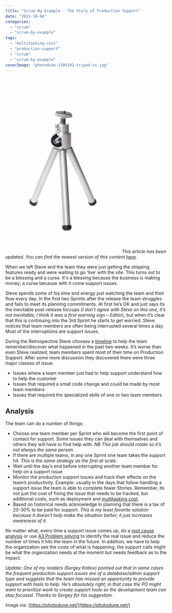 ```yaml
---
title: "Scrum By Example - The Story of Production Support"
date: "2011-10-04"
categories: 
  - "scrum"
  - "scrum-by-example"
tags: 
  - "multitasking-cost"
  - "production-support"
  - "scrum"
  - "scrum-by-example"
coverImage: "photodune-1105342-tripod-xs.jpg"
---
```


![Tripod - image licensed from Photodune](images/photodune-1105342-tripod-xs.jpg)_This article has been updated. You can find the newest version of this content [here](/blog/scrum-production-support.html)._

When we left Steve and the team they were just getting the shipping features ready and were waiting to go ‘live’ with the site. This turns out to be a blessing and a curse. It's a blessing because the business is making money; a curse because with it come support issues.

Steve spends some of his time and energy just watching the team and their flow every day. In the first two Sprints after the release the team struggles and fails to meet its planning commitments. At first he’s OK and just says its the inevitable post-release hiccups (_I don’t agree with Steve on this one, it’s not inevitable; I think it was a first warning sign – Editor_), but when it’s clear that this is continuing into the 3rd Sprint he starts to get worried. Steve notices that team members are often being interrupted several times a day. Most of the interruptions are support issues.

During the Retrospective Steve chooses a [timeline](https://www.energizedwork.com/weblog/2006/10/timeline-retrospective) to help the team remember/discover what happened in the past two weeks. It’s worse than even Steve realized; team members spent most of their time on Production Support. After some more discussion they discovered there were three major classes of issue:

- Issues where a team member just had to help support understand how to help the customer
- Issues that required a small code change and could be made by most team members
- Issues that required the specialized skills of one or two team members

## Analysis

The team can do a number of things:

- Choose one team member per Sprint who will become the first point of contact for support. Some issues they can deal with themselves and others they will have to find help with. _NB This job should rotate so it’s not always the same person._
- If there are multiple teams, in any one Sprint one team takes the support hit. _This is the same strategy as the first at scale._
- Wait until the day’s end before interrupting another team member for help on a support issue
- Monitor the production support issues and track their effects on the team’s productivity. Example: usually in the days that follow handling a support issue the team is able to complete fewer Stories. Remember, its not just the cost of fixing the issue that needs to be tracked, but additional costs, such as deployment and [multitasking cost](https://www.infoq.com/articles/multitasking-problems).
- Based on historical needs acknowledge in planning that there is a tax of 20-30% to be paid for support. _This is my least favorite solution because it doesn’t help make the situation better; it just increases awareness of it._

No matter what, every time a support issue comes up, do a [root cause analysis](https://www.energizedwork.com/weblog/2006/01/root-cause-analysis-using-5-whys) or use [A3 Problem solving](https://www.crisp.se/lean/a3-template) to identify the real issue and reduce the number of times it hits the team in the future. In addition, we have to help the organization see the costs of what is happening, the support calls might be what the organization needs at the moment but needs feedback as to the impact.

_Update: One of my readers (Sergey Kotlov) pointed out that in some cases the frequent production support issues are of a database/admin support type and suggests that the team has missed an opportunity to provide support with tools to help. He’s absolutely right; in that case the PO might want to prioritize work to create support tools so the development team can stay focused. Thanks to Sergey for his suggestion._

Image via: [https://photodune.net/](https://photodune.net/)
